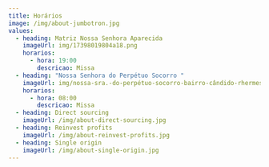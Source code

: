 ```yaml
---
title: Horários
image: /img/about-jumbotron.jpg
values:
  - heading: Matriz Nossa Senhora Aparecida
    imageUrl: img/17398019804a18.png
    horarios:
      - hora: 19:00
        descricao: Missa
  - heading: "Nossa Senhora do Perpétuo Socorro "
    imageUrl: img/nossa-sra.-do-perpétuo-socorro-bairro-cândido-rhermes.png
    horarios:
      - hora: 08:00
        descricao: Missa
  - heading: Direct sourcing
    imageUrl: /img/about-direct-sourcing.jpg
  - heading: Reinvest profits
    imageUrl: /img/about-reinvest-profits.jpg
  - heading: Single origin
    imageUrl: /img/about-single-origin.jpg
---
```

